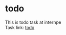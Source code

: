 # todo
This is todo task at internpe
<br>
Task link: <a href="http://tejatodo.netlify.app">todo</a>
